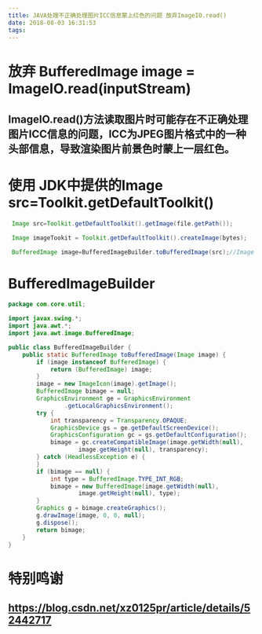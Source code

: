 ```yaml
---
title: JAVA处理不正确处理图片ICC信息蒙上红色的问题 放弃ImageIO.read()
date: 2018-08-03 16:31:53
tags:
---
```


# 放弃 BufferedImage image = ImageIO.read(inputStream)

## ImageIO.read()方法读取图片时可能存在不正确处理图片ICC信息的问题，ICC为JPEG图片格式中的一种头部信息，导致渲染图片前景色时蒙上一层红色。

# 使用 JDK中提供的Image src=Toolkit.getDefaultToolkit()

```java
 Image src=Toolkit.getDefaultToolkit().getImage(file.getPath());

 Image imageTookit = Toolkit.getDefaultToolkit().createImage(bytes);

 BufferedImage image=BufferedImageBuilder.toBufferedImage(src);//Image to BufferedImage

```

# BufferedImageBuilder

```java
package com.core.util;

import javax.swing.*;
import java.awt.*;
import java.awt.image.BufferedImage;

public class BufferedImageBuilder {
    public static BufferedImage toBufferedImage(Image image) {
        if (image instanceof BufferedImage) {
            return (BufferedImage) image;
        }
        image = new ImageIcon(image).getImage();
        BufferedImage bimage = null;
        GraphicsEnvironment ge = GraphicsEnvironment
                .getLocalGraphicsEnvironment();
        try {
            int transparency = Transparency.OPAQUE;
            GraphicsDevice gs = ge.getDefaultScreenDevice();
            GraphicsConfiguration gc = gs.getDefaultConfiguration();
            bimage = gc.createCompatibleImage(image.getWidth(null),
                    image.getHeight(null), transparency);
        } catch (HeadlessException e) {
        }
        if (bimage == null) {
            int type = BufferedImage.TYPE_INT_RGB;
            bimage = new BufferedImage(image.getWidth(null),
                    image.getHeight(null), type);
        }
        Graphics g = bimage.createGraphics();
        g.drawImage(image, 0, 0, null);
        g.dispose();
        return bimage;
    }
}


```


# 特别鸣谢

## https://blog.csdn.net/xz0125pr/article/details/52442717